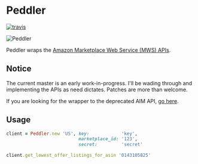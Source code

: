 # Peddler

[![travis][status]][travis]

![Peddler][mussels]

Peddler wraps the [Amazon Marketplace Web Service (MWS) APIs][mws].

## Notice

The current master is an early work-in-progress. I'll be wading through and
implementing the APIs as need dictates. Patches are more than welcome.

If you are looking for the wrapper to the deprecated AIM API,
[go here][old-peddler].

## Usage

```ruby
client = Peddler.new 'US', key:            'key',
                           marketplace_id: '123',
                           secret:         'secret'

client.get_lowest_offer_listings_for_asin '0143105825'
```

[status]: https://secure.travis-ci.org/hakanensari/peddler.png
[travis]: http://travis-ci.org/hakanensari/peddler
[old-peddler]: https://github.com/hakanensari/peddler/tree/v0.3.1
[mussels]: http://f.cl.ly/items/0W3V0A1Z110Q0x461b3H/mussels.jpeg
[mws]: https://developer.amazonservices.com/gp/mws/docs.html
